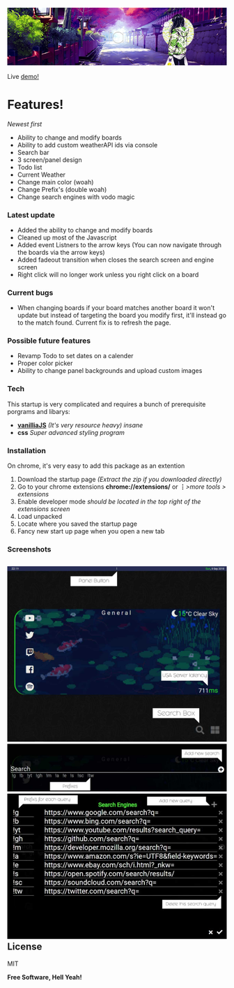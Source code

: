 ![demo](https://raw.githubusercontent.com/pepscrub/Start-Page/master/view/imgs/github/banner.png)

Live [demo!](https://pepscrub.github.io/homepage/)
# Features!
*Newest first*
  - Ability to change and modify boards
  - Ability to add custom weatherAPI ids via console
  - Search bar
  - 3 screen/panel design
  - Todo list
  - Current Weather
  - Change main color (woah)
  - Change Prefix's (double woah)
  - Change search engines with vodo magic

### Latest update
  - Added the ability to change and modify boards 
  - Cleaned up most of the Javascript
  - Added event Listners to the arrow keys (You can now navigate through the boards via the arrow keys)
  - Added fadeout transition when closes the search screen and engine screen
  - Right click will no longer work unless you right click on a board

### Current bugs
  - When changing boards if your board matches another board it won't update but instead of targeting the board you modify first, it'll instead go to the match found. Current fix is to refresh the page.

### Possible future features
- Revamp Todo to set dates on a calender
- Proper color picker
- Ability to change panel backgrounds and upload custom images

### Tech

This startup is very complicated and requires a bunch of prerequisite porgrams and libarys:
* **[vanilliaJS]** *(It's very resource heavy) insane*
* **css** *Super advanced styling program*

### Installation

On chrome, it's very easy to add this package as an extention
1) Download the startup page *(Extract the zip if you downloaded directly)*
2) Go to your chrome extensions __chrome://extensions/__ or **⋮***>more tools > extensions*
3) Enable developer mode *should be located in the top right of the extensions screen*
4) Load unpacked
5) Locate where you saved the startup page
6) Fancy new start up page when you open a new tab

### Screenshots

![nan](https://raw.githubusercontent.com/pepscrub/Start-Page/master/view/imgs/github/UI.jpg)
![nan](https://raw.githubusercontent.com/pepscrub/Start-Page/master/view/imgs/github/searchui.jpg)
![nan](https://raw.githubusercontent.com/pepscrub/Start-Page/master/view/imgs/github/searchenginesui.jpg)
License
----

MIT


**Free Software, Hell Yeah!**



[vanilliaJS]: <http://vanilla-js.com/>